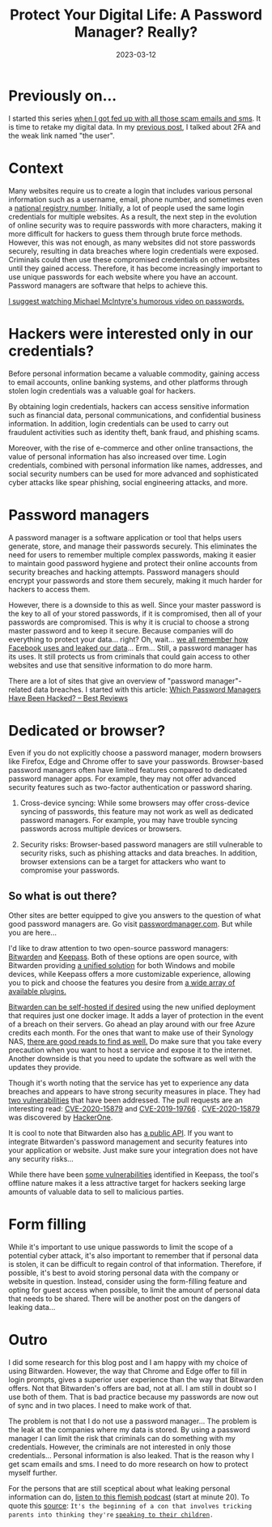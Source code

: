 ﻿---
date: 2023-03-12
title: "Protect Your Digital Life: A Password Manager? Really?"
datePublished: Sun Mar 12 2023 08:05:52 GMT+0000 (Coordinated Universal Time)
cuid: clf542m4j000108jxbrk1g7dw
slug: protect-your-digital-life-a-password-manager-really
canonical: https://dotnet.kriebbels.me/protect-your-digital-life-a-password-manager-really
cover: /assets/images/blog/2023-03-12-protect-your-digital-life-a-password-manager-really/2023-03-12-protect-your-digital-life-a-password-manager-really.cover.jpeg
tags: security, privacy, password-manager, keepass, bitwarden

---

# Previously on...

I started this series [when I got fed up with all those scam emails and sms](https://dotnet.kriebbels.me/how-to-know-if-your-data-is-leaked). It is time to retake my digital data. In my [previous post](https://dotnet.kriebbels.me/when-two-factor-authentication-is-useless), I talked about 2FA and the weak link named "the user".

# Context

Many websites require us to create a login that includes various personal information such as a username, email, phone number, and sometimes even a [national registry number](https://authenticate.lnz.be/FederationSTS/Default.aspx?wa=wsignin1.0&wtrealm=urn%3Asharepoint%3Anzvl.lnz.be&wctx=https%3A//nzvl.lnz.be/_layouts/15/Authenticate.aspx%3FSource%3D%252F&wreply=https%3A//nzvl.lnz.be/_trust/default.aspx). Initially, a lot of people used the same login credentials for multiple websites. As a result, the next step in the evolution of online security was to require passwords with more characters, making it more difficult for hackers to guess them through brute force methods. However, this was not enough, as many websites did not store passwords securely, resulting in data breaches where login credentials were exposed. Criminals could then use these compromised credentials on other websites until they gained access. Therefore, it has become increasingly important to use unique passwords for each website where you have an account. Password managers are software that helps to achieve this.

[I suggest watching Michael McIntyre's humorous video on passwords.](https://www.youtube.com/watch?v=aHaBH4LqGsI)

# Hackers were interested only in our credentials?

Before personal information became a valuable commodity, gaining access to email accounts, online banking systems, and other platforms through stolen login credentials was a valuable goal for hackers.

By obtaining login credentials, hackers can access sensitive information such as financial data, personal communications, and confidential business information. In addition, login credentials can be used to carry out fraudulent activities such as identity theft, bank fraud, and phishing scams.

Moreover, with the rise of e-commerce and other online transactions, the value of personal information has also increased over time. Login credentials, combined with personal information like names, addresses, and social security numbers can be used for more advanced and sophisticated cyber attacks like spear phishing, social engineering attacks, and more.

# Password managers

A password manager is a software application or tool that helps users generate, store, and manage their passwords securely. This eliminates the need for users to remember multiple complex passwords, making it easier to maintain good password hygiene and protect their online accounts from security breaches and hacking attempts. Password managers should encrypt your passwords and store them securely, making it much harder for hackers to access them.

However, there is a downside to this as well. Since your master password is the key to all of your stored passwords, if it is compromised, then all of your passwords are compromised. This is why it is crucial to choose a strong master password and to keep it secure. Because companies will do everything to protect your data... right? Oh, wait... [we all remember how Facebook uses and leaked our data](https://www.businessinsider.com/stolen-data-of-533-million-facebook-users-leaked-online-2021-4?r=US&IR=T)... Erm... Still, a password manager has its uses. It still protects us from criminals that could gain access to other websites and use that sensitive information to do more harm.

There are a lot of sites that give an overview of "password manager"-related data breaches. I started with this article: [Which Password Managers Have Been Hacked? – Best Reviews](https://password-managers.bestreviews.net/faq/which-password-managers-have-been-hacked/)

# Dedicated or browser?

Even if you do not explicitly choose a password manager, modern browsers like Firefox, Edge and Chrome offer to save your passwords. Browser-based password managers often have limited features compared to dedicated password manager apps. For example, they may not offer advanced security features such as two-factor authentication or password sharing.

1. Cross-device syncing: While some browsers may offer cross-device syncing of passwords, this feature may not work as well as dedicated password managers. For example, you may have trouble syncing passwords across multiple devices or browsers.
    
2. Security risks: Browser-based password managers are still vulnerable to security risks, such as phishing attacks and data breaches. In addition, browser extensions can be a target for attackers who want to compromise your passwords.
    

## So what is out there?

Other sites are better equipped to give you answers to the question of what good password managers are. Go visit [passwordmanager.com](https://www.passwordmanager.com/). But while you are here...

I'd like to draw attention to two open-source password managers: [Bitwarden](https://bitwarden.com/) and [Keepass](https://keepass.info/). Both of these options are open source, with Bitwarden providing [a unified solution](https://bitwarden.com/download/) for both Windows and mobile devices, while Keepass offers a more customizable experience, allowing you to pick and choose the features you desire from [a wide array of available plugins.](https://keepass.info/plugins.html)

[Bitwarden can be self-hosted if desired](https://bitwarden.com/blog/new-deployment-option-for-self-hosting-bitwarden/) using the new unified deployment that requires just one docker image. It adds a layer of protection in the event of a breach on their servers. Go ahead an play around with our free Azure credits each month. For the ones that want to make use of their Synology NAS, [there are good reads to find as well.](https://mariushosting.com/how-to-install-bitwarden-on-your-synology-nas/) Do make sure that you take every precaution when you want to host a service and expose it to the internet. Another downside is that you need to update the software as well with the updates they provide.

Though it's worth noting that the service has yet to experience any data breaches and appears to have strong security measures in place. They had [two vulnerabilities](https://www.cvedetails.com/vulnerability-list/vendor_id-22468/Bitwarden.html) that have been addressed. The pull requests are an interesting read: [CVE-2020-15879](https://github.com/bitwarden/server/pull/827) and [CVE-2019-19766](https://github.com/bitwarden/server/issues/589) . [CVE-2020-15879](https://github.com/bitwarden/server/pull/827) was discovered by [HackerOne](https://www.hackerone.com/).

It is cool to note that Bitwarden also has [a public API](https://bitwarden.com/help/public-api/). If you want to integrate Bitwarden's password management and security features into your application or website. Just make sure your integration does not have any security risks...

While there have been [some vulnerabilities](https://www.cvedetails.com/vulnerability-list/vendor_id-12214/Keepass.html) identified in Keepass, the tool's offline nature makes it a less attractive target for hackers seeking large amounts of valuable data to sell to malicious parties.

# Form filling

While it's important to use unique passwords to limit the scope of a potential cyber attack, it's also important to remember that if personal data is stolen, it can be difficult to regain control of that information. Therefore, if possible, it's best to avoid storing personal data with the company or website in question. Instead, consider using the form-filling feature and opting for guest access when possible, to limit the amount of personal data that needs to be shared. There will be another post on the dangers of leaking data...

# Outro

I did some research for this blog post and I am happy with my choice of using Bitwarden. However, the way that Chrome and Edge offer to fill in login prompts, gives a superior user experience than the way that Bitwarden offers. Not that Bitwarden's offers are bad, not at all. I am still in doubt so I use both of them. That is bad practice because my passwords are now out of sync and in two places. I need to make work of that.

The problem is not that I do not use a password manager... The problem is the leak at the companies where my data is stored. By using a password manager I can limit the risk that criminals can do something with my credentials. However, the criminals are not interested in only those credentials... Personal information is also leaked. That is the reason why I get scam emails and sms. I need to do more research on how to protect myself further.

For the persons that are still sceptical about what leaking personal information can do, [listen to this flemish podcast](https://www.standaard.be/cnt/dmf20230309_95135028) (start at minute 20). To quote this [source](https://www.thesun.co.uk/tech/20733191/whatsapp-scam-danger-avoid-how-warning/): `It's the beginning of a con that involves tricking parents into thinking they're` [`speaking to their children`](https://www.thesun.co.uk/tech/17159706/parents-warned-whatsapp-scam-distressed/)`.`



